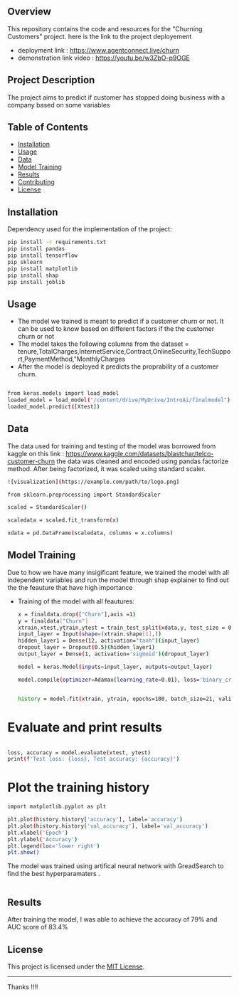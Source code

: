 
## Overview

This repository contains the code and resources for the "Churning Customers" project. 
here is the link to the project deployement 
- deployment link : https://www.agentconnect.live/churn
-  demonstration link video : https://youtu.be/w3ZbO-p9OGE


## Project Description

The project aims to predict if customer has stopped doing business with a company based on some variables

## Table of Contents

- [Installation](#installation)
- [Usage](#usage)
- [Data](#data)
- [Model Training](#model-training)
- [Results](#results)
- [Contributing](#contributing)
- [License](#license)

## Installation

Dependency used for the implementation of the project:

```bash
pip install -r requirements.txt
pip install pandas
pip install tensorflow
pip sklearn
pip install matplotlib
pip install shap
pip install joblib

```

## Usage

- The model we trained is meant to predict if a customer churn or not. It can be used to know based on different factors if the the customer churn or not
- The model takes the following columns from the dataset = tenure,TotalCharges,InternetService,Contract,OnlineSecurity,TechSupport,PaymentMethod,"MonthlyCharges
- After the model is deployed it predicts  the proprability of a customer churn.

```bash

from keras.models import load_model
loaded_model = load_model("/content/drive/MyDrive/IntroAi/finalmodel")
loaded_model.predict([Xtest])

```

## Data
The data used for training and testing of the model was borrowed from kaggle on this link : https://www.kaggle.com/datasets/blastchar/telco-customer-churn
the data was cleaned and encoded using pandas factorize method. After being factorized, it was scaled using standard scaler.

```bash
![visualization](https://example.com/path/to/logo.png)

from sklearn.preprocessing import StandardScaler

scaled = StandardScaler()

scaledata = scaled.fit_transform(x)

xdata = pd.DataFrame(scaledata, columns = x.columns)

```

## Model Training

Due to how we have many insigificant feature, we trained the model with all independent variables and run the model through shap explainer to find out the 
the feauture that have high importance
- Training of the model with all feautures:
  ```bash
  x = finaldata.drop(["Churn"],axis =1)
  y = finaldata["Churn"]
  xtrain,xtest,ytrain,ytest = train_test_split(xdata,y, test_size = 0.1, random_state =42, stratify= y)
  input_layer = Input(shape=(xtrain.shape[1],))
  hidden_layer1 = Dense(12, activation="tanh")(input_layer)
  dropout_layer = Dropout(0.5)(hidden_layer1)  
  output_layer = Dense(1, activation='sigmoid')(dropout_layer)

  model = keras.Model(inputs=input_layer, outputs=output_layer)

  model.compile(optimizer=Adamax(learning_rate=0.01), loss='binary_crossentropy', metrics=['accuracy'])


  history = model.fit(xtrain, ytrain, epochs=100, batch_size=21, validation_split=0.2, validation_data=(xtest, ytest))

  ```

# Evaluate and print results
```bash

loss, accuracy = model.evaluate(xtest, ytest)
print(f'Test loss: {loss}, Test accuracy: {accuracy}')

```

# Plot the training history
```bash
import matplotlib.pyplot as plt

plt.plot(history.history['accuracy'], label='accuracy')
plt.plot(history.history['val_accuracy'], label='val_accuracy')
plt.xlabel('Epoch')
plt.ylabel('Accuracy')
plt.legend(loc='lower right')
plt.show()

  ```


The model was trained using artifical neural network with GreadSearch to find the best hyperparamaters .
```bash


```

## Results

After training the model, I was able to achieve the accuracy of 79% and AUC score of 83.4%

## License

This project is licensed under the [MIT License](LICENSE).

---

Thanks !!!!
